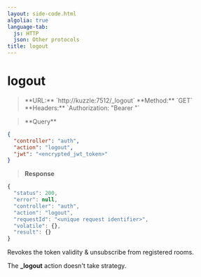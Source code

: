 ```yaml
---
layout: side-code.html
algolia: true
language-tab:
  js: HTTP
  json: Other protocols
title: logout
---
```


# logout

<blockquote class="js">
<p>
**URL:** `http://kuzzle:7512/_logout`  
**Method:** `GET`  
**Headers:** `Authorization: "Bearer <encrypted_jwt_token>"`
</p>
</blockquote>

<blockquote class="json">
<p>
**Query**
</p>
</blockquote>


```json
{
  "controller": "auth",
  "action": "logout",
  "jwt": "<encrypted_jwt_token>"
}
```
>**Response**

```javascript
{
  "status": 200,
  "error": null,
  "controller": "auth",
  "action": "logout",
  "requestId": "<unique request identifier>",
  "volatile": {},
  "result": {}
}
```

Revokes the token validity & unsubscribe from registered rooms.

The **_logout** action doesn't take strategy.
